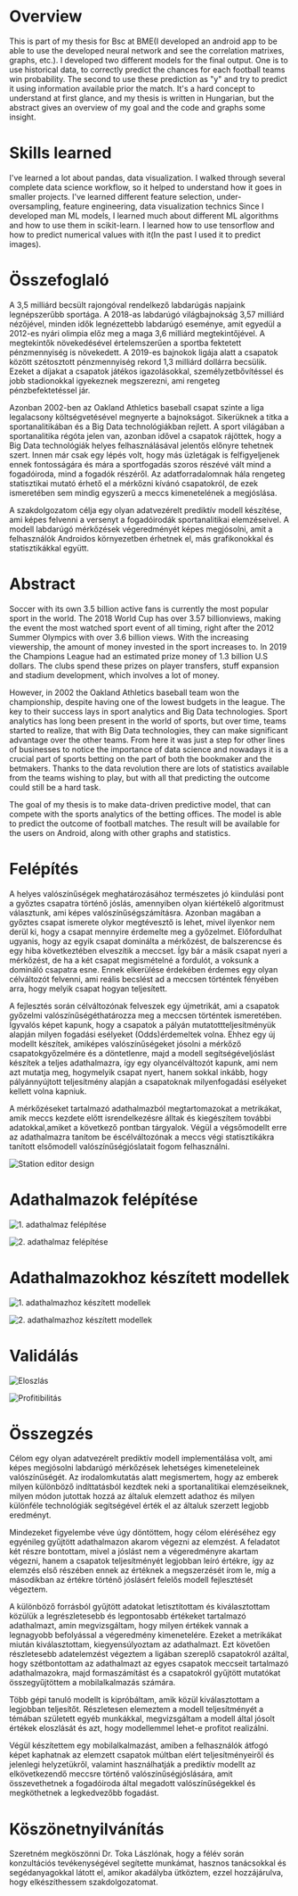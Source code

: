 # Overview
This is part of my thesis for Bsc at BME(I developed an android app to be able to use the developed neural network and see the correlation matrixes, graphs, etc.).
I developed two different models for the final output. One is to use historical data, to correctly predict the chances for each football teams win probability. The second to use these prediction as "y" and try to predict it using information available prior the match. It's a hard concept to understand at first glance, and my thesis is written in Hungarian, but the abstract gives an overview of my goal and the code and graphs some insight.

# Skills learned
I've learned a lot about pandas, data visualization. I walked through several complete data science workflow, so it helped to understand how it goes in smaller projects. I've learned different feature selection, under-oversampling, feature engineering, data visualization technics
Since I developed man ML models, I learned much about different ML algorithms and how to use them in scikit-learn. I learned how to use tensorflow and how to predict numerical values with it(In the past I used it to predict images). 

# Összefoglaló


A 3,5 milliárd becsült rajongóval rendelkező labdarúgás napjaink legnépszerűbb sportága. A 2018-as labdarúgó világbajnokság 3,57 milliárd nézőjével, minden idők legnézettebb labdarúgó eseménye, amit egyedül a 2012-es nyári olimpia előz meg a maga 3,6 milliárd megtekintőjével. A megtekintők növekedésével értelemszerűen a sportba fektetett pénzmennyiség is növekedett. A 2019-es bajnokok ligája alatt a csapatok között szétosztott pénzmennyiség rekord 1,3 milliárd dollárra becsülik. Ezeket a díjakat a csapatok játékos igazolásokkal, személyzetbővítéssel és jobb stadionokkal igyekeznek megszerezni, ami rengeteg pénzbefektetéssel jár.

Azonban 2002-ben az Oakland Athletics baseball csapat szinte a liga legalacsony költségvetésével megnyerte a bajnokságot. Sikerüknek a titka a sportanalitikában és a Big Data technológiákban rejlett. A sport világában a sportanalitika régóta jelen van, azonban idővel a csapatok rájöttek, hogy a Big Data technológiák helyes felhasználásával jelentős előnyre tehetnek szert. Innen már csak egy lépés volt, hogy más üzletágak is felfigyeljenek ennek fontosságára és mára a sportfogadás szoros részévé vált mind a fogadóiroda, mind a fogadók részéről. Az adatforradalomnak hála rengeteg statisztikai mutató érhető el a mérkőzni kívánó csapatokról, de ezek ismeretében sem mindig egyszerű a meccs kimenetelének a megjóslása.

A szakdolgozatom célja egy olyan adatvezérelt prediktív modell készítése, ami képes felvenni a versenyt a fogadóirodák sportanalitikai elemzéseivel. A modell labdarúgó mérkőzések végeredményét képes megjósolni, amit a felhasználók Androidos környezetben érhetnek el, más grafikonokkal és statisztikákkal együtt.



# Abstract
Soccer with its own 3.5 billion active fans is currently the most popular sport in the world. The 2018 World Cup has over 3.57 billionviews, making the event the most watched sport event of all timing, right after the 2012 Summer Olympics with over 3.6 billion views. With the increasing viewership, the amount of money invested in the sport increases to. In 2019 the Champions League had an estimated prize money of 1.3 billion U.S dollars. The clubs spend these prizes on player transfers, stuff expansion and stadium development, which involves a lot of money.

However, in 2002 the Oakland Athletics baseball team won the championship, despite having one of the lowest budgets in the league. The key to their success lays in sport analytics and Big Data technologies. Sport analytics has long been present in the world of sports, but over time, teams started to realize, that with Big Data technologies, they can make significant advantage over the other teams. From here it was just a step for other lines of businesses to notice the importance of data science and nowadays it is a crucial part of sports betting on the part of both the bookmaker and the betmakers. Thanks to the data revolution there are lots of statistics available from the teams wishing to play, but with all that predicting the outcome could still be a hard task.

The goal of my thesis is to make data-driven predictive model, that can compete with the sports analytics of the betting offices. The model is able to predict the outcome of football matches. The result will be available for the users on Android, along with other graphs and statistics.
# Felépítés

A helyes valószínűségek meghatározásához természetes jó kiindulási pont a győztes csapatra történő jóslás, amennyiben olyan kiértékelő algoritmust választunk, ami képes valószínűségszámításra. Azonban magában a győztes csapat ismerete olykor megtévesztő is lehet, mivel ilyenkor nem derül ki, hogy a csapat mennyire érdemelte meg a győzelmet. Előfordulhat ugyanis, hogy az egyik csapat dominálta a mérkőzést, de balszerencse és egy hiba következtében elveszítik a meccset. Így bár a másik csapat nyeri a mérkőzést, de ha a két csapat megismételné a fordulót, a voksunk a domináló csapatra esne. Ennek elkerülése érdekében érdemes egy olyan célváltozót felvenni, ami reális becslést ad a meccsen történtek fényében arra, hogy melyik csapat hogyan teljesített.

A fejlesztés során célváltozónak felveszek egy újmetrikát, ami a csapatok győzelmi valószínűségéthatározza meg a meccsen történtek ismeretében. Ígyvalós képet kapunk, hogy a csapatok a pályán mutatottteljesítményük alapján milyen fogadási esélyeket (Odds)érdemeltek volna. Ehhez egy új modellt készítek, amiképes valószínűségeket jósolni a mérkőző csapatokgyőzelmére és a döntetlenre, majd a modell segítségéveljóslást készítek a teljes adathalmazra, így egy olyancélváltozót kapunk, ami nem azt mutatja meg, hogymelyik csapat nyert, hanem sokkal inkább, hogy pályánnyújtott teljesítmény alapján a csapatoknak milyenfogadási esélyeket kellett volna kapniuk.

A mérkőzéseket tartalmazó adathalmazból megtartomazokat a metrikákat, amik meccs kezdete előtt isrendelkezésre álltak és kiegészítem további adatokkal,amiket a következő pontban tárgyalok. Végül a végsőmodellt erre az adathalmazra tanítom be éscélváltozónak a meccs végi statisztikákra tanított elsőmodell valószínűségjóslatait fogom felhasználni.

![Station editor design](images/magy.png)

# Adathalmazok felépítése
![1. adathalmaz felépítése](images/scrapelaliga.PNG)

![2. adathalmaz felépítése](images/scrapefifa.PNG)

# Adathalmazokhoz készített modellek

![1. adathalmazhoz készített modellek](images/mod1ered.png)

![2. adathalmazhoz készített modellek](images/mod2_profit.png)


# Validálás

![Eloszlás](images/mod2_confp.png)

![Profitibilitás](images/mod2_profit.png)

# Összegzés
Célom egy olyan adatvezérelt prediktív modell implementálása volt, ami képes megjósolni labdarúgó mérkőzések lehetséges kimeneteleinek valószínűségét. Az irodalomkutatás alatt megismertem, hogy az emberek milyen különböző indíttatásból kezdtek neki a sportanalitikai elemzéseiknek, milyen módon jutottak hozzá az általuk elemzett adathoz és milyen különféle technológiák segítségével érték el az általuk szerzett legjobb eredményt. 

Mindezeket figyelembe véve úgy döntöttem, hogy célom eléréséhez egy egyénileg gyűjtött adathalmazon akarom végezni az elemzést. A feladatot két részre bontottam, mivel a jóslást nem a végeredményre akartam végezni, hanem a csapatok teljesítményét legjobban leíró értékre, így az elemzés első részében ennek az értéknek a megszerzését írom le, míg a másodikban az értékre történő jóslásért felelős modell fejlesztését végeztem.   

A különböző forrásból gyűjtött adatokat letisztítottam és kiválasztottam közülük a legrészletesebb és legpontosabb értékeket tartalmazó adathalmazt, amin megvizsgáltam, hogy milyen értékek vannak a legnagyobb befolyással a végeredmény kimenetelére. Ezeket a metrikákat miután kiválasztottam, kiegyensúlyoztam az adathalmazt. Ezt követően részletesebb adatelemzést végeztem a ligában szereplő csapatokról azáltal, hogy szétbontottam az adathalmazt az egyes csapatok meccseit tartalmazó adathalmazokra, majd formaszámítást és a csapatokról gyűjtött mutatókat összegyűjtöttem a mobilalkalmazás számára. 

Több gépi tanuló modellt is kipróbáltam, amik közül kiválasztottam a legjobban teljesítőt. Részletesen elemeztem a modell teljesítményét a témában született egyéb munkákkal, megvizsgáltam a modell által jósolt értékek eloszlását és azt, hogy modellemmel lehet-e profitot realizálni.

Végül készítettem egy mobilalkalmazást, amiben a felhasználók átfogó képet kaphatnak az elemzett csapatok múltban elért teljesítményeiről és jelenlegi helyzetükről, valamint használhatják a prediktív modellt az elkövetkezendő meccsre történő valószínűségjóslására, amit összevethetnek a fogadóiroda által megadott valószínűségekkel és megköthetnek a legkedvezőbb fogadást.

# Köszönetnyilvánítás

Szeretném megköszönni Dr. Toka Lászlónak, hogy a félév során konzultációs tevékenységével segítette munkámat, hasznos tanácsokkal és segédanyagokkal látott el, amikor akadályba ütköztem, ezzel hozzájárulva, hogy elkészíthessem szakdolgozatomat. 
